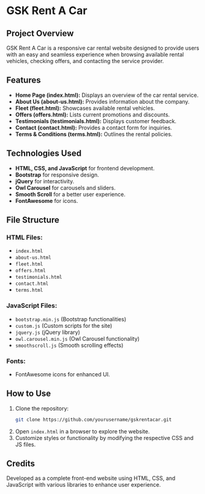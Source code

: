 # GSK Rent A Car

## Project Overview
GSK Rent A Car is a responsive car rental website designed to provide users with an easy and seamless experience when browsing available rental vehicles, checking offers, and contacting the service provider.

## Features
- **Home Page (index.html):** Displays an overview of the car rental service.
- **About Us (about-us.html):** Provides information about the company.
- **Fleet (fleet.html):** Showcases available rental vehicles.
- **Offers (offers.html):** Lists current promotions and discounts.
- **Testimonials (testimonials.html):** Displays customer feedback.
- **Contact (contact.html):** Provides a contact form for inquiries.
- **Terms & Conditions (terms.html):** Outlines the rental policies.

## Technologies Used
- **HTML, CSS, and JavaScript** for frontend development.
- **Bootstrap** for responsive design.
- **jQuery** for interactivity.
- **Owl Carousel** for carousels and sliders.
- **Smooth Scroll** for a better user experience.
- **FontAwesome** for icons.

## File Structure
### HTML Files:
- `index.html`
- `about-us.html`
- `fleet.html`
- `offers.html`
- `testimonials.html`
- `contact.html`
- `terms.html`

### JavaScript Files:
- `bootstrap.min.js` (Bootstrap functionalities)
- `custom.js` (Custom scripts for the site)
- `jquery.js` (jQuery library)
- `owl.carousel.min.js` (Owl Carousel functionality)
- `smoothscroll.js` (Smooth scrolling effects)

### Fonts:
- FontAwesome icons for enhanced UI.

## How to Use
1. Clone the repository:
   ```sh
   git clone https://github.com/yourusername/gskrentacar.git
   ```
2. Open `index.html` in a browser to explore the website.
3. Customize styles or functionality by modifying the respective CSS and JS files.

## Credits
Developed as a complete front-end website using HTML, CSS, and JavaScript with various libraries to enhance user experience.

